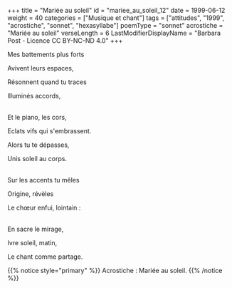 +++
title = "Mariée au soleil"
id = "mariee_au_soleil_12"
date = 1999-06-12
weight = 40
categories = ["Musique et chant"]
tags = ["attitudes", "1999", "acrostiche", "sonnet", "hexasyllabe"]
poemType = "sonnet"
acrostiche = "Mariée au soleil"
verseLength = 6
LastModifierDisplayName = "Barbara Post - Licence CC BY-NC-ND 4.0"
+++

Mes battements plus forts

Avivent leurs espaces,

Résonnent quand tu traces

Illuminés accords,

 \
Et le piano, les cors,

Eclats vifs qui s'embrassent.

Alors tu te dépasses,

Unis soleil au corps.

 \
Sur les accents tu mêles

Origine, révèles

Le chœur enfui, lointain :

 \
En sacre le mirage,

Ivre soleil, matin,

Le chant comme partage.

{{% notice style="primary" %}}
Acrostiche : Mariée au soleil.
{{% /notice %}}
